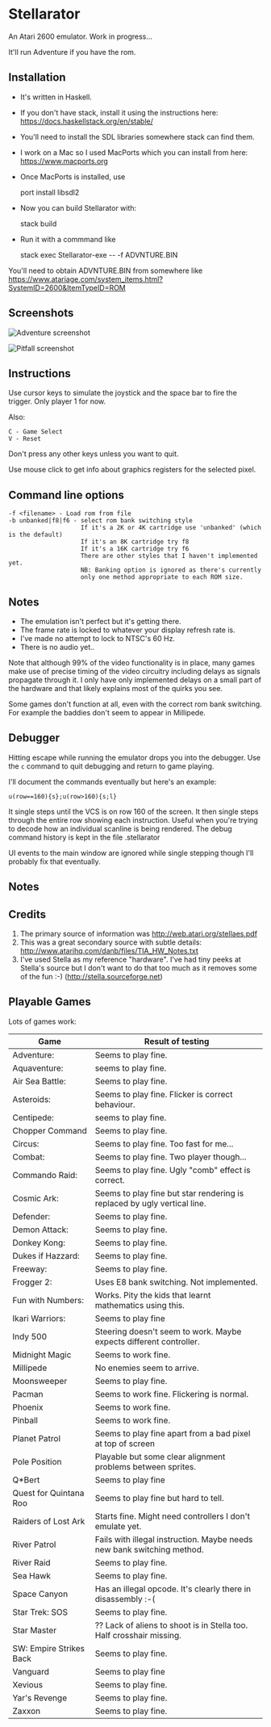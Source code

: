 # Stellarator

An Atari 2600 emulator.
Work in progress...

It'll run Adventure if you have the rom.

Installation
------------
* It's written in Haskell.
* If you don't have stack, install it using the instructions here: https://docs.haskellstack.org/en/stable/
* You'll need to install the SDL libraries somewhere stack can find them.
* I work on a Mac so I used MacPorts which you can install from here: https://www.macports.org

* Once MacPorts is installed, use

    port install libsdl2

* Now you can build Stellarator with:

    stack build
    
* Run it with a commmand like

    stack exec Stellarator-exe -- -f ADVNTURE.BIN

You'll need to obtain ADVNTURE.BIN from somewhere like https://www.atariage.com/system_items.html?SystemID=2600&ItemTypeID=ROM

Screenshots
-----------
![Adventure screenshot](docs/adventure.gif?raw=true "Adventure Screenshot")

![Pitfall screenshot](docs/pitfall.gif?raw=true "Pitfall Screenshot")

Instructions
------------
Use cursor keys to simulate the joystick and the space bar to fire the trigger.
Only player 1 for now.

Also:

    C - Game Select
    V - Reset

Don't press any other keys unless you want to quit.

Use mouse click to get info about graphics registers for the selected pixel.

Command line options
--------------------

    -f <filename> - Load rom from file
    -b unbanked|f8|f6 - select rom bank switching style
                        If it's a 2K or 4K cartridge use 'unbanked' (which is the default)
                        If it's an 8K cartridge try f8
                        If it's a 16K cartridge try f6
                        There are other styles that I haven't implemented yet.
                        NB: Banking option is ignored as there's currently
                        only one method appropriate to each ROM size.

Notes
-----
* The emulation isn't perfect but it's getting there.
* The frame rate is locked to whatever your display refresh rate is.
* I've made no attempt to lock to NTSC's 60 Hz.
* There is no audio yet..

Note that although 99% of the video functionality is in place, many games
make use of precise timing of the video circuitry including delays as
signals propagate through it. I only have only implemented delays on
a small part of the hardware and that likely explains most of the quirks
you see.

Some games don't function at all, even with the correct rom bank switching.
For example the baddies don't seem to appear in Millipede.

Debugger
--------
Hitting escape while running the emulator drops you into the debugger.
Use the `c` command to quit debugging and return to game playing.

I'll document the commands eventually but here's an example:

    u(row==160){s};u(row>160){s;l}

It single steps until the VCS is on row 160 of the screen.
It then single steps through the entire row showing each instruction.
Useful when you're trying to decode how an individual scanline is
being rendered.
The debug command history is kept in the file .stellarator

UI events to the main window are ignored while single stepping though
I'll probably fix that eventually.

Notes
-----

Credits
-------
1. The primary source of information was http://web.atari.org/stellaes.pdf
2. This was a great secondary source with subtle details: http://www.atarihq.com/danb/files/TIA_HW_Notes.txt
3. I've used Stella as my reference "hardware". I've had tiny peeks at Stella's source but I don't want
   to do that too much as it removes some of the fun :-) (http://stella.sourceforge.net)

Playable Games
--------------

Lots of games work:

| Game                   |Result of testing                                                         |
|------------------------|--------------------------------------------------------------------------|
| Adventure:             | Seems to play fine.                                                      |
| Aquaventure:           | seems to play fine.                                                      |
| Air Sea Battle:        | Seems to play fine.                                                      |
| Asteroids:             | Seems to play fine. Flicker is correct behaviour.                        |
| Centipede:             | seems to play fine.                                                      |
| Chopper Command        | Seems to play fine.                                                      |
| Circus:                | Seems to play fine. Too fast for me...                                   |
| Combat:                | Seems to play fine. Two player though...                                 |
| Commando Raid:         | Seems to play fine. Ugly "comb" effect is correct.                       |
| Cosmic Ark:            | Seems to play fine but star rendering is replaced by ugly vertical line. |
| Defender:              | Seems to play fine.                                                      |
| Demon Attack:          | Seems to play fine.                                                      |
| Donkey Kong:           | Seems to play fine.                                                      |
| Dukes if Hazzard:      | Seems to play fine.                                                      |
| Freeway:               | Seems to play fine.                                                      |
| Frogger 2:             | Uses E8 bank switching. Not implemented.                                 |
| Fun with Numbers:      | Works. Pity the kids that learnt mathematics using this.                 |
| Ikari Warriors:        | Seems to play fine                                                       |
| Indy 500               | Steering doesn't seem to work. Maybe expects different controller.       |
| Midnight Magic         | Seems to work fine.                                                      |
| Millipede              | No enemies seem to arrive.                                               |
| Moonsweeper            | Seems to play fine.                                                      |
| Pacman                 | Seems to work fine. Flickering is normal.                                |
| Phoenix                | Seems to work fine.                                                      |
| Pinball                | Seems to work fine.                                                      |
| Planet Patrol          | Seems to play fine apart from a bad pixel at top of screen               |
| Pole Position          | Playable but some clear alignment problems between sprites.              |
| Q*Bert                 | Seems to play fine                                                       |
| Quest for Quintana Roo | Seems to play fine but hard to tell.                                     |
| Raiders of Lost Ark    | Starts fine. Might need controllers I don't emulate yet.                 |
| River Patrol           | Fails with illegal instruction. Maybe needs new bank switching method.   |
| River Raid             | Seems to play fine.                                                      |
| Sea Hawk               | Seems to play fine.                                                      |
| Space Canyon           | Has an illegal opcode. It's clearly there in disassembly :-(             |
| Star Trek: SOS         | Seems to play fine.                                                      |
| Star Master            | ?? Lack of aliens to shoot is in Stella too. Half crosshair missing.     |
| SW: Empire Strikes Back| Seems to play fine.                                                      |
| Vanguard               | Seems to play fine                                                       |
| Xevious                | Seems to play fine.                                                      |
| Yar's Revenge          | Seems to play fine.                                                      |
| Zaxxon                 | Seems to play fine.                                                      |

